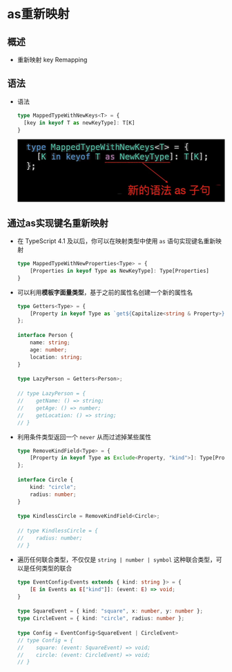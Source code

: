 # as重新映射

## 概述

  - 重新映射 key Remapping

## 语法

  - 语法

    ```typescript
    type MappedTypeWithNewKeys<T> = {
      [key in keyof T as newKeyType]: T[K]
    }
    ```

    ![](image/image_y5IF4w_c5M.png)

## 通过as实现键名重新映射

  - 在 TypeScript 4.1 及以后，你可以在映射类型中使用 `as` 语句实现键名重新映射

    ```typescript
    type MappedTypeWithNewProperties<Type> = {
        [Properties in keyof Type as NewKeyType]: Type[Properties]
    }
    ```

  - 可以利用**模板字面量类型**，基于之前的属性名创建一个新的属性名

    ```typescript
    type Getters<Type> = {
        [Property in keyof Type as `get${Capitalize<string & Property>}`]: () => Type[Property]
    };

    interface Person {
        name: string;
        age: number;
        location: string;
    }

    type LazyPerson = Getters<Person>;

    // type LazyPerson = {
    //    getName: () => string;
    //    getAge: () => number;
    //    getLocation: () => string;
    // }
    ```

  - 利用条件类型返回一个 `never` 从而过滤掉某些属性

    ```typescript
    type RemoveKindField<Type> = {
        [Property in keyof Type as Exclude<Property, "kind">]: Type[Property]
    };

    interface Circle {
        kind: "circle";
        radius: number;
    }

    type KindlessCircle = RemoveKindField<Circle>;

    // type KindlessCircle = {
    //    radius: number;
    // }
    ```

  - 遍历任何联合类型，不仅仅是 `string | number | symbol` 这种联合类型，可以是任何类型的联合

    ```typescript
    type EventConfig<Events extends { kind: string }> = {
        [E in Events as E["kind"]]: (event: E) => void;
    }

    type SquareEvent = { kind: "square", x: number, y: number };
    type CircleEvent = { kind: "circle", radius: number };

    type Config = EventConfig<SquareEvent | CircleEvent>
    // type Config = {
    //    square: (event: SquareEvent) => void;
    //    circle: (event: CircleEvent) => void;
    // }
    ```
